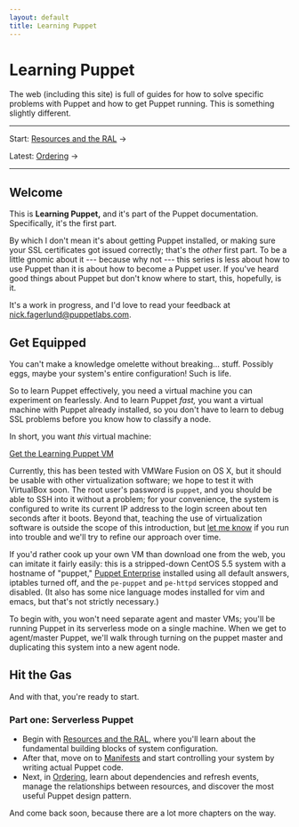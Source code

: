 ```yaml
---
layout: default
title: Learning Puppet
---
```


Learning Puppet
===============

The web (including this site) is full of guides for how to solve specific problems with Puppet and how to get Puppet running. This is something slightly different.

* * *

Start: [Resources and the RAL][ral] &rarr;

Latest: [Ordering][] &rarr;

* * *

[learningvm]: http://info.puppetlabs.com/learning-puppet-vm.html
<!-- Chapters: -->
[ral]: ./ral.html
[Manifests]: ./manifests.html
[Ordering]: ./ordering.html

Welcome
-------

This is **Learning Puppet,** and it's part of the Puppet documentation. Specifically, it's the first part.

By which I don't mean it's about getting Puppet installed, or making sure your SSL certificates got issued correctly; that's the _other_ first part. To be a little gnomic about it --- because why not --- this series is less about how to use Puppet than it is about how to become a Puppet user. If you've heard good things about Puppet but don't know where to start, this, hopefully, is it.

It's a work in progress, and I'd love to read your feedback at <nick.fagerlund@puppetlabs.com>.

Get Equipped
------------

You can't make a knowledge omelette without breaking... stuff. Possibly eggs, maybe your system's entire configuration! Such is life.

So to learn Puppet effectively, you need a virtual machine you can experiment on fearlessly. And to learn Puppet _fast,_ you want a virtual machine with Puppet already installed, so you don't have to learn to debug SSL problems before you know how to classify a node.

In short, you want _this_ virtual machine:

<a href="http://info.puppetlabs.com/learning-puppet-vm" class="btn">Get the Learning Puppet VM</a>

Currently, this has been tested with VMWare Fusion on OS X, but it should be usable with other virtualization software; we hope to test it with VirtualBox soon. The root user's password is `puppet`, and you should be able to SSH into it without a problem; for your convenience, the system is configured to write its current IP address to the login screen about ten seconds after it boots. Beyond that, teaching the use of virtualization software is outside the scope of this introduction, but [let me know](mailto:nick.fagerlund@puppetlabs.com) if you run into trouble and we'll try to refine our approach over time.

If you'd rather cook up your own VM than download one from the web, you can imitate it fairly easily: this is a stripped-down CentOS 5.5 system with a hostname of "puppet," [Puppet Enterprise](http://info.puppetlabs.com/puppet-enterprise) installed using all default answers, iptables turned off, and the `pe-puppet` and `pe-httpd` services stopped and disabled. (It also has some nice language modes installed for vim and emacs, but that's not strictly necessary.)

To begin with, you won't need separate agent and master VMs; you'll be running Puppet in its serverless mode on a single machine. When we get to agent/master Puppet, we'll walk through turning on the puppet master and duplicating this system into a new agent node.

Hit the Gas
-----------

And with that, you're ready to start.

### Part one: Serverless Puppet

* Begin with [Resources and the RAL][ral], where you'll learn about the fundamental building blocks of system configuration.
* After that, move on to [Manifests][] and start controlling your system by writing actual Puppet code.
* Next, in [Ordering][], learn about dependencies and refresh events, manage the relationships between resources, and discover the most useful Puppet design pattern.

And come back soon, because there are a lot more chapters on the way.
